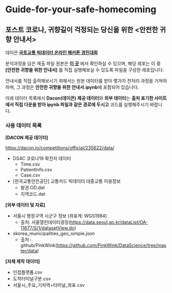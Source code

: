 # Guide-for-your-safe-homecoming
## 포스트 코로나, 귀향길이 걱정되는 당신을 위한 <안전한 귀향 안내서>

데이콘 **[국토교통 빅데이터 온라인 해커톤 경진대회](https://dacon.io/competitions/official/235622/overview/)**

분석과정을 담은 제출 파일 원본은 **[이 곳](https://dacon.io/competitions/official/235622/codeshare/1621?page=2&dtype=recent&ptype=pub)** 에서 확인하실 수 있으며, 해당 레포는 이 중  **[안전한 귀향을 위한 안내서]** 를 직접 실행해보실 수 있도록 파일을 구성한 레포입니다.

안내서를 직접 출력해보시기 위해서는 원본 데이터를 받아 몇가지 전처리 과정을 거쳐야 하며, 그 과정은 **안전한 귀향을 위한 안내서.ipynb**에 포함되어 있습니다.

아래 데이터 목록에서 **Dacon(데이콘) 제공 데이터**와 **외부 데이터**는 **출처 표기한 사이트에서 직접 다운을 받아 ipynb 파일과 같은 경로에 두시고** 코드를 실행해주시기 바랍니다.

### **사용 데이터 목록**
**[DACON 제공 데이터]**

https://dacon.io/competitions/official/235622/data/
- DS4C 코로나19 확진자 데이터 
  - Time.csv
  - PatientInfo.csv
  - Case.csv
- [한국교통안전공단] 교통카드 빅데이터 대중교통 이용정보
    - 발권 OD.dat
    - 지역코드.dat

**[외부 데이터 및 자료]**
- 서울시 행정구역 시군구 정보 (좌표계: WGS1984)
    - 출처: 서울열린데이터광장(https://data.seoul.go.kr/dataList/OA-11677/S/1/datasetView.do) 
- skorea_municipalities_geo_simple.json
    - 출처 : github/PinkWink(https://github.com/PinkWink/DataScience/tree/master/data)

**[자체 제작 데이터]**
- 인접플랫폼.csv
- 도착터미널구분.csv
- 서울시_주요_기차역+터미널_좌표.csv
